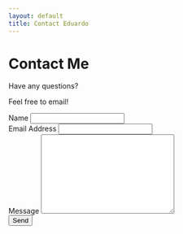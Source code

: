 ```yaml
---
layout: default
title: Contact Eduardo
---
```


<div id="contact">
  <h1 class="pageTitle">Contact Me</h1>
  <div class="contactContent">
    <p class="intro">Have any questions?</p>
    <p>Feel free to email!</p>
  </div>
  <form action="http://formspree.io/eduardomenezes.engenharia@mail.com" method="POST">
    <label for="name">Name</label>
    <input type="text" id="name" name="name" class="full-width"><br>
    <label for="email">Email Address</label>
    <input type="email" id="email" name="_replyto" class="full-width"><br>
    <label for="message">Message</label>
    <textarea name="message" id="message" cols="30" rows="10" class="full-width"></textarea><br>
    <input type="submit" value="Send" class="button">
  </form>
</div>
